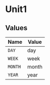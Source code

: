 # Unit1


## Values

| Name    | Value   |
| ------- | ------- |
| `DAY`   | day     |
| `WEEK`  | week    |
| `MONTH` | month   |
| `YEAR`  | year    |